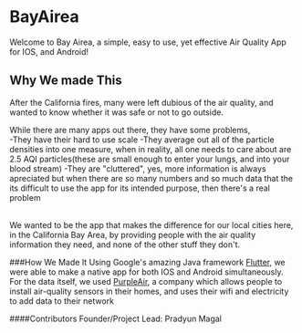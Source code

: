 # BayAirea

Welcome to Bay Airea, a simple, easy to use, yet effective Air Quality App for IOS, and Android!
## Why We made This

After the California fires, many were left dubious of the air quality, and wanted to know whether it was safe or not to go outside.
<br />


While there are many apps out there, they have some problems,<br />
-They have their hard to use scale
-They average out all of the particle densities into one measure, when in reality, all one needs to care about are 2.5 AQI particles(these are small enough to enter your lungs, and into your blood stream)
-They are "cluttered", yes, more information is always apreciated but when there are so many numbers and so much data that the its difficult to use the app for its intended purpose, then there's a real problem


<br />
We wanted to be the app that makes the difference for our local cities here, in the California Bay Area, by providing people with the air quality information they need, and none of the other stuff they don't.


###How We Made It
Using Google's amazing Java framework <a href="flutter.io">Flutter</a>, we were able to make a native app for both IOS and Android simultaneously. For the data itself, we used <a href="purpleair.org">PurpleAir</a>, a company which allows people to install air-quality sensors in their homes, and uses their wifi and electricity to add data to their network
<br />


####Contributors
Founder/Project Lead: Pradyun Magal



